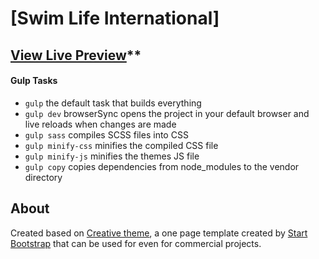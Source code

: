 # [Swim Life International]



## [View Live Preview](https://cashmisa.github.io/swimlife/)**

#### Gulp Tasks

- `gulp` the default task that builds everything
- `gulp dev` browserSync opens the project in your default browser and live reloads when changes are made
- `gulp sass` compiles SCSS files into CSS
- `gulp minify-css` minifies the compiled CSS file
- `gulp minify-js` minifies the themes JS file
- `gulp copy` copies dependencies from node_modules to the vendor directory

## About

Created based on [Creative theme](http://startbootstrap.com/template-overviews/creative/), a one page template created by [Start Bootstrap](http://startbootstrap.com/) that can be used for even for commercial projects.